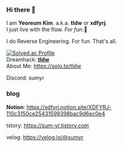 ### Hi there 👋
I am **Yeoreum Kim**. a.k.a. **tldw** or **xdfyrj**.    
I just live with the flow. _For fun_.🙂

I do Reverse Engineering. For fun. That's all. 

[![Solved.ac Profile](http://mazassumnida.wtf/api/v2/generate_badge?boj=sumyr)](https://solved.ac/sumyr/)   
Dreamhack: [**tldw**](https://dreamhack.io/users/58642)   
About Me: https://solo.to/tldw

Discord: sumyr

### blog
**Notion**: https://xdfyrj.notion.site/XDFYRJ-110c3150ce25431599398bac9d6ec0e4

tstory: https://sum-yr.tistory.com

velog: https://velog.io/@sumyr

<!--
**xdfyrj/xdfyrj** is a ✨ _special_ ✨ repository because its `README.md` (this file) appears on your GitHub profile.

Here are some ideas to get you started:

- 🔭 I’m currently working on ...
- 🌱 I’m currently learning ...
- 👯 I’m looking to collaborate on ...
- 🤔 I’m looking for help with ...
- 💬 Ask me about ...
- 📫 How to reach me: ...
- 😄 Pronouns: ...
- ⚡ Fun fact: ...
-->
